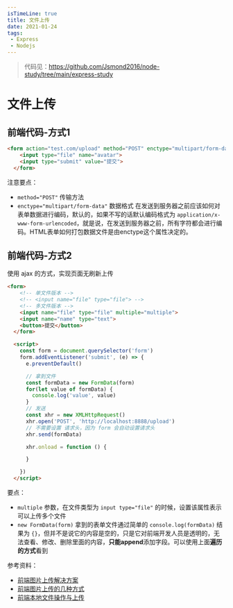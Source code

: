 ```yaml
---
isTimeLine: true
title: 文件上传
date: 2021-01-24
tags:
 - Express
 - Nodejs
---
```



> 代码见：https://github.com/Jsmond2016/node-study/tree/main/express-study


# 文件上传

## 前端代码-方式1

```html
<form action="test.com/upload" method="POST" enctype="multipart/form-data">
    <input type="file" name="avatar">
    <input type="submit" value="提交">
  </form>
```

注意要点：

- `method="POST"` 传输方法
- `enctype="multipart/form-data"` 数据格式 在发送到服务器之前应该如何对表单数据进行编码，默认的，如果不写的话默认编码格式为 `application/x-www-form-urlencoded`，就是说，在发送到服务器之前，所有字符都会进行编码。HTML表单如何打包数据文件是由enctype这个属性决定的。



## 前端代码-方式2

使用 ajax 的方式，实现页面无刷新上传

```html
<form>
    <!-- 单文件版本 -->
    <!-- <input name="file" type="file"> -->
    <!-- 多文件版本 -->
    <input name="file" type="file" multiple="multiple">
    <input name="name" type="text">
    <button>提交</button>
  </form>

  <script>
    const form = document.querySelector('form')
    form.addEventListener('submit', (e) => {
      e.preventDefault()

      // 拿到文件
      const formData = new FormData(form)
      for(let value of formData) {
        console.log('value', value)
      }
      // 发送
      const xhr = new XMLHttpRequest()
      xhr.open('POST', 'http://localhost:8888/upload')
      // 不需要设置 请求头，因为 form 会自动设置请求头
      xhr.send(formData)

      xhr.onload = function () {

      }

    })
  </script>
```

要点：

- `multiple` 参数，在文件类型为 `input type="file"` 的时候，设置该属性表示可以上传多个文件
- `new FormData(form)` 拿到的表单文件通过简单的 `console.log(formData)` 结果为 `{}`，但并不是说它的内容是空的，只是它对前端开发人员是透明的，无法查看、修改、删除里面的内容，**只能append**添加字段。可以使用上面**遍历 的方式**看到



参考资料：

- [前端图片上传解决方案](https://segmentfault.com/a/1190000017781605)
- [前端图片上传的几种方式](https://www.cnblogs.com/qqing/p/9035138.html)
- [前端本地文件操作与上传](https://zhuanlan.zhihu.com/p/31401799)